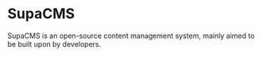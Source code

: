 SupaCMS
=======

SupaCMS is an open-source content management system, mainly aimed to be built upon by developers.